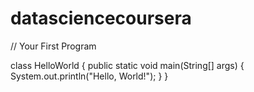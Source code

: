 # datasciencecoursera
// Your First Program

class HelloWorld {
    public static void main(String[] args) {
        System.out.println("Hello, World!"); 
    }
}
